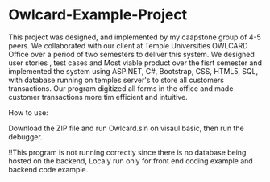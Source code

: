 # Owlcard-Example-Project
This project was designed, and implemented by my caapstone group of 4-5 peers. We collaborated with our client at Temple Universities OWLCARD Office over a period of two semesters to deliver this system. We designed user stories , test cases and Most viable product over the fisrt semester and implemented the system using ASP.NET, C#, Bootstrap, CSS, HTML5, SQL, with database running on temples server's to store all customers transactions. Our program digitized all forms in the office and made customer transactions more tim efficient and intuitive. 

How to use:

Download the ZIP file and run Owlcard.sln on visaul basic, then run the debugger. 

!!This program is not running correctly since there is no database being hosted on the backend, Localy run only for front end coding example and backend code example. 
